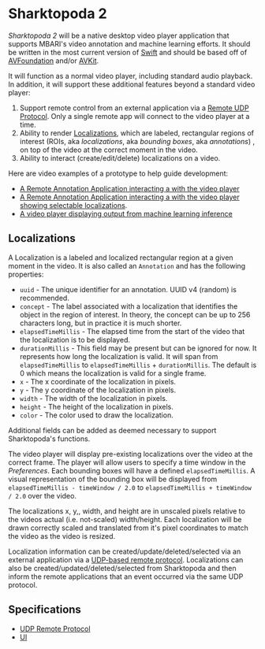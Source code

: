 # Sharktopoda 2

_Sharktopoda 2_ will be a native desktop video player application that supports MBARI's video annotation and machine learning efforts. It should be written in the most current version of [Swift](https://developer.apple.com/swift/) and should be based off of [AVFoundation](https://developer.apple.com/av-foundation/) and/or [AVKit](https://developer.apple.com/documentation/avkit).

It will function as a normal video player, including standard audio playback. In addition, it will support these additional features beyond a standard video player:

1. Support remote control from an external application via a [Remote UDP Protocol](UDP_Remote_Protocol.md). Only a single remote app will connect to the video player at a time.
2. Ability to render [Localizations](#localizations), which are labeled, rectangular regions of interest (ROIs, aka _localizations_, aka _bounding boxes_, aka _annotations_) , on top of the video at the correct moment in the video.
3. Ability to interact (create/edit/delete) localizations on a video.

Here are video examples of a prototype to help guide development:

- [A Remote Annotation Application interacting a with the video player](https://www.youtube.com/watch?v=FKeuG8-UYC0)
- [A Remote Annotation Application interacting a with the video player showing selectable localizations](https://youtu.be/FKeuG8-UYC0>).
- [A video player displaying output from machine learning inference](https://youtu.be/AZr0WcuEffQ)

## Localizations

A Localization is a labeled and localized rectangular region at a given moment in the video. It is also called an `Annotation` and has the following properties:

- `uuid` - The unique identifier for an annotation. UUID v4 (random) is recommended.
- `concept` - The label associated with a localization that identifies the object in the region of interest. In theory, the concept can be up to 256 characters long, but in practice it is much shorter.
- `elapsedTimeMillis` - The elapsed time from the start of the video that the localization is to be displayed.
- `durationMillis` - This field may be present but can be ignored for now. It represents how long the localization is valid. It will span from `elapsedTimeMillis` to `elapsedTimeMillis` + `durationMillis`. The default is 0 which means the localization is valid for a single frame.
- `x` - The x coordinate of the localization in pixels.
- `y` - The y coordinate of the localization in pixels.
- `width` - The width of the localization in pixels.
- `height` - The height of the localization in pixels.
- `color` - The color used to draw the localization.

Additional fields can be added as deemed necessary to support Sharktopoda's functions.

The video player will display pre-existing localizations over the video at the correct frame. The player will allow users to specify a time window in the _Preferences_. Each bounding boxes will have a defined `elapsedTimeMillis`. A visual representation of the bounding box will be displayed from `elapsedTimeMillis - timeWindow / 2.0` to `elapsedTimeMillis + timeWindow / 2.0` over the video.

The localizations x, y,, width, and height are in unscaled pixels relative to the videos actual (i.e. not-scaled) width/height. Each localization will be drawn correctly scaled and translated from it's pixel coordinates to match the video as the video is resized.

Localization information can be created/update/deleted/selected via an external application via a [UDP-based remote protocol](UDP_Remote_Protocol.md). Localizations can also be created/updated/deleted/selected from Sharktopoda and then inform the remote applications that an event occurred via the same UDP protocol.

## Specifications

- [UDP Remote Protocol](UDP_Remote_Protocol.md)
- [UI](UI.md)
